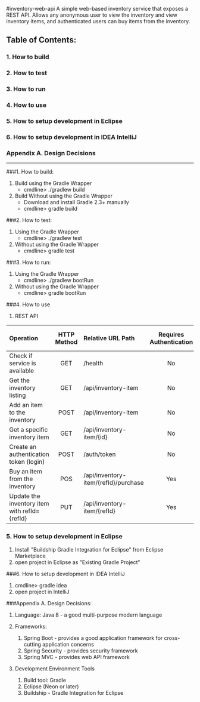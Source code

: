 #inventory-web-api
A simple web-based inventory service that exposes a REST API.  Allows any anonymous user to view the inventory and view inventory items, and authenticated users can buy items from the inventory.
 
 

## Table of Contents:
### 1. How to build
### 2. How to test
### 3. How to run
### 4. How to use
### 5. How to setup development in Eclipse
### 6. How to setup development in IDEA IntelliJ
### Appendix A. Design Decisions

----------------------------------------------------------------------
###1. How to build:
1. Build using the Gradle Wrapper
   - cmdline> ./gradlew build
2. Build Without using the Gradle Wrapper
   - Download and install Gradle 2.3+ manually
   - cmdline> gradle build

###2. How to test:
1. Using the Gradle Wrapper
   - cmdline> ./gradlew test
2. Without using the Gradle Wrapper
   - cmdline> gradle test
 
###3. How to run:
1. Using the Gradle Wrapper
   - cmdline> ./gradlew bootRun
2. Without using the Gradle Wrapper
   - cmdline> gradle bootRun

	
###4. How to use
1. REST API
      
|Operation | HTTP Method | Relative URL Path  | Requires Authentication | Requires Admin Authentication |
|:---------|:-------------:|:------------------|:------------------------:|----------------------------:|
Check if service is available |GET| /health | No | No |
Get the inventory listing |GET| /api/inventory-item | No | No |
Add an item to the inventory |POST| /api/inventory-item | No | No |
Get a specific inventory item |GET| /api/inventory-item/{id} | No | No |
Create an authentication token (login)|POST| /auth/token | No | No |
Buy an item from the inventory |POS | /api/inventory-item/{refId}/purchase | Yes | No |
Update the inventory item with refId={refId} |PUT| /api/inventory-item/{refId} | Yes | Yes |

		
### 5. How to setup development in Eclipse
1. Install "Buildship Gradle Integration for Eclipse" from Eclipse Marketplace
2. open project in Eclipse as "Existing Gradle Project"
 

###6. How to setup development in IDEA IntelliJ
1. cmdline> gradle idea
2. open project in IntelliJ
		
 

###Appendix A. Design Decisions:
1. Language: Java 8 - a good multi-purpose modern language
2. Frameworks:
   1. Spring Boot - provides a good application framework for cross-cutting application concerns
   2. Spring Security - provides security framework
   3. Spring MVC - provides web API framework

3. Development Environment Tools
   1. Build tool: Gradle
   2. Eclipse (Neon or later)
   3. Buildship - Gradle Integration for Eclipse
